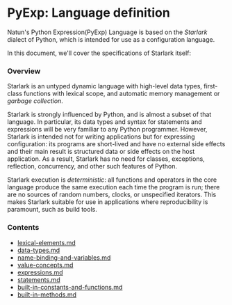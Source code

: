 # PyExp: Language definition

Natun's Python Expression(PyExp) Language is based on the _Starlark_ dialect of Python, which is intended for use as a configuration language.

In this document, we'll cover the specifications of Starlark itself:

### Overview

Starlark is an untyped dynamic language with high-level data types, first-class functions with lexical scope, and automatic memory management or _garbage collection_.

Starlark is strongly influenced by Python, and is almost a subset of that language. In particular, its data types and syntax for statements and expressions will be very familiar to any Python programmer. However, Starlark is intended not for writing applications but for expressing configuration: its programs are short-lived and have no external side effects and their main result is structured data or side effects on the host application. As a result, Starlark has no need for classes, exceptions, reflection, concurrency, and other such features of Python.

Starlark execution is _deterministic_: all functions and operators in the core language produce the same execution each time the program is run; there are no sources of random numbers, clocks, or unspecified iterators. This makes Starlark suitable for use in applications where reproducibility is paramount, such as build tools.

### Contents

* [lexical-elements.md](lexical-elements.md "mention")
* [data-types.md](data-types.md "mention")
* [name-binding-and-variables.md](name-binding-and-variables.md "mention")
* [value-concepts.md](value-concepts.md "mention")
* [expressions.md](expressions.md "mention")
* [statements.md](statements.md "mention")
* [built-in-constants-and-functions.md](built-in-constants-and-functions.md "mention")
* [built-in-methods.md](built-in-methods.md "mention")

